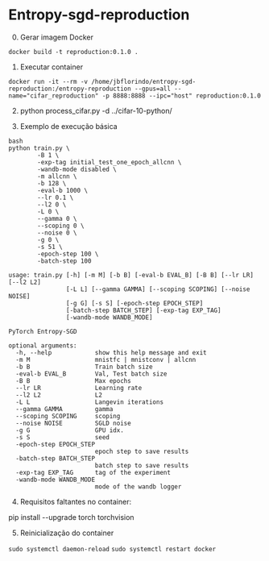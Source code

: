 # Entropy-sgd-reproduction

0. Gerar imagem Docker

```
docker build -t reproduction:0.1.0 .
```

1. Executar container

```
docker run -it --rm -v /home/jbflorindo/entropy-sgd-reproduction:/entropy-reproduction --gpus=all --name="cifar_reproduction" -p 8888:8888 --ipc="host" reproduction:0.1.0
```

2. python process_cifar.py -d ../cifar-10-python/

3. Exemplo de execução básica

```
bash
python train.py \
        -B 1 \
        -exp-tag initial_test_one_epoch_allcnn \
        -wandb-mode disabled \
        -m allcnn \
        -b 128 \
        -eval-b 1000 \
        --lr 0.1 \
        --l2 0 \
        -L 0 \
        --gamma 0 \
        --scoping 0 \
        --noise 0 \
        -g 0 \
        -s 51 \
        -epoch-step 100 \
        -batch-step 100
```

```
usage: train.py [-h] [-m M] [-b B] [-eval-b EVAL_B] [-B B] [--lr LR] [--l2 L2]
                [-L L] [--gamma GAMMA] [--scoping SCOPING] [--noise NOISE]
                [-g G] [-s S] [-epoch-step EPOCH_STEP]
                [-batch-step BATCH_STEP] [-exp-tag EXP_TAG]
                [-wandb-mode WANDB_MODE]

PyTorch Entropy-SGD

optional arguments:
  -h, --help            show this help message and exit
  -m M                  mnistfc | mnistconv | allcnn
  -b B                  Train batch size
  -eval-b EVAL_B        Val, Test batch size
  -B B                  Max epochs
  --lr LR               Learning rate
  --l2 L2               L2
  -L L                  Langevin iterations
  --gamma GAMMA         gamma
  --scoping SCOPING     scoping
  --noise NOISE         SGLD noise
  -g G                  GPU idx.
  -s S                  seed
  -epoch-step EPOCH_STEP
                        epoch step to save results
  -batch-step BATCH_STEP
                        batch step to save results
  -exp-tag EXP_TAG      tag of the experiment
  -wandb-mode WANDB_MODE
                        mode of the wandb logger
```

4. Requisitos faltantes no container:

pip install --upgrade torch torchvision

5. Reinicialização do container

`sudo systemctl daemon-reload`
`sudo systemctl restart docker`